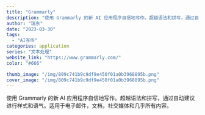 ```yaml
---
title: "Grammarly"
description: "使用 Grammarly 的新 AI 应用程序自信地写作。超越语法和拼写，通过自动建议进行样式和语气。适用于电子邮件，文"
author: "瑞东"
date: "2023-03-30"
tags:
  - "AI写作"
categories: application
series: "文本处理"
website_link: "https://www.grammarly.com/"
color: "#666"

thumb_image: "/img/809c741b9c9df9e450f01a0b3968895b.png"
cover_image: "/img/809c741b9c9df9e450f01a0b3968895b.png"
---
```


使用 Grammarly 的新 AI 应用程序自信地写作。超越语法和拼写，通过自动建议进行样式和语气。适用于电子邮件，文档，社交媒体和几乎所有内容。